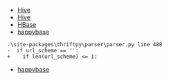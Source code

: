 - [Hive](http://www.yiibai.com/hive/)
- [Hive](http://www.aboutyun.com/thread-7316-1-1.html)
- [HBase](http://www.yiibai.com/hbase/)
- [happybase](https://happybase.readthedocs.io/en/latest/user.html#working-with-tables)
```
.\site-packages\thriftpy\parser\parser.py line 488  
-  if url_scheme == '':
+    if len(url_scheme) <= 1:
```
- [happybase](https://my.oschina.net/wolfoxliu/blog/856175)
